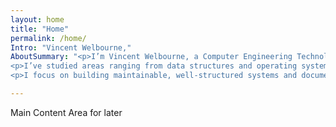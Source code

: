 ```yaml
---
layout: home 
title: "Home"
permalink: /home/
Intro: "Vincent Welbourne,"
AboutSummary: "<p>I’m Vincent Welbourne, a Computer Engineering Technology student driven by curiosity and problem-solving, who enjoys tackling challenges and creating software that’s both reliable and impactful.</p>
<p>I’ve studied areas ranging from data structures and operating systems to network programming, while gaining experience with languages like Java and C alongside web and database fundamentals. This mix has given me a strong foundation for connecting design ideas with reliable implementation.</p>
<p>I focus on building maintainable, well-structured systems and documenting my work on GitHub so employers and collaborators can easily see the results. My portfolio and resume are kept up to date, and project links and contact details are available here if you’d like to explore my work or get in touch.</p>"

---
```


Main Content Area for later
